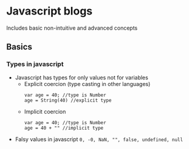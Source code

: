 
# Javascript blogs
Includes basic non-intuitive and advanced concepts

## Basics
### Types in javascript
- Javascript has types for only values not for variables
  - Explicit coercion (type casting in other languages)
    ```
    var age = 40; //type is Number
    age = String(40) //explicit type
    ```
  - Implicit coercion
    ```
    var age = 40; //type is Number
    age = 40 + "" //implicit type
    ```
- Falsy values in javascript
  `0, -0, NaN, "", false, undefined, null`
